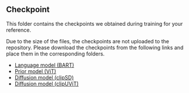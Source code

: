 ## Checkpoint
This folder contains the checkpoints we obtained during training for your reference.

Due to the size of the files, the checkpoints are not uploaded to the repository. Please download the checkpoints from the following links and place them in the corresponding folders.

- [Language model (BART)](https://drive.google.com/file/d/1Sfuh-Kmh3gAsFy0No0F39IDxzBiCrvUx/view?usp=drive_link)
- [Prior model (ViT)](https://drive.google.com/file/d/1KZtKD0WXAl5sO-ILy_w8uiRLS9JEse7U/view?usp=drive_link)
- [Diffusion model (clipSD)](https://drive.google.com/file/d/1SEUm-IMHHBWEmYH5r1E5HlXPu8m8VMCe/view?usp=drive_link)
- [Diffusion model (clipUViT)](https://drive.google.com/file/d/1ylZrs8uQIYsJQRnNmneJfzbbOBIQR1jE/view?usp=drive_link)
